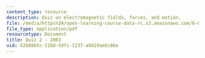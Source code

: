 ```yaml
---
content_type: resource
description: Quiz on electromagnetic fields, forces, and motion.
file: /media/https%3A/open-learning-course-data-rc.s3.amazonaws.com/6-641-electromagnetic-fields-forces-and-motion-spring-2005/62b08b5c119d59fc1237a9d19ae6c86e_quiz2.pdf
file_type: application/pdf
resourcetype: Document
title: Quiz 2 - 2003
uid: 62b08b5c-119d-59fc-1237-a9d19ae6c86e
---
```


